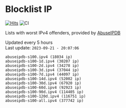 # Blocklist IP

[![Hits](https://hits.seeyoufarm.com/api/count/incr/badge.svg?url=https%3A%2F%2Fgithub.com%2Fborestad%2Fblocklist-ip%2F&count_bg=%2379C83D&title_bg=%23555555&icon=&icon_color=%23E7E7E7&title=hits&edge_flat=false)](https://hits.seeyoufarm.com)  ![CI](https://img.shields.io/github/workflow/status/borestad/blocklist-ip/CI?style=flat-square)

Lists with worst IPv4 offenders, provided by [AbuseIPDB](https://www.abuseipdb.com/)

<!-- FOOTER-PLACEHOLDER -->
Updated every 5 hours<br>
Last update: `2023-09-21 - 20:07:06`
```
abuseipdb-s100.ipv4 (18034 ip)
abuseipdb-s100-1d.ipv4 (30207 ip)
abuseipdb-s100-2d.ipv4 (34278 ip)
abuseipdb-s100-3d.ipv4 (37044 ip)
abuseipdb-s100-7d.ipv4 (44097 ip)
abuseipdb-s100-14d.ipv4 (52002 ip)
abuseipdb-s100-30d.ipv4 (67920 ip)
abuseipdb-s100-60d.ipv4 (92923 ip)
abuseipdb-s100-90d.ipv4 (114405 ip)
abuseipdb-s100-120d.ipv4 (116751 ip)
abuseipdb-s100-all.ipv4 (377742 ip)
```
